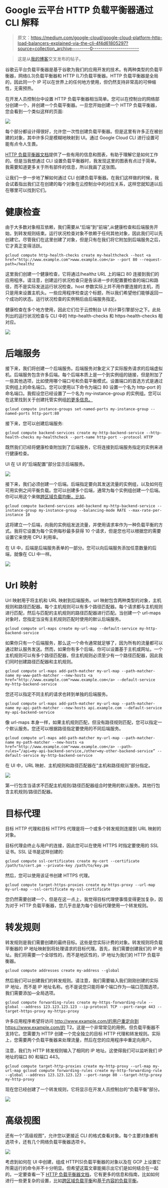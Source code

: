 # Google 云平台 HTTP 负载平衡器通过 CLI 解释

> 原文：<https://medium.com/google-cloud/google-cloud-platform-http-load-balancers-explained-via-the-cli-4f4d61805297?source=collection_archive---------0----------------------->

> 这是从[我的博客](https://www.ianlewis.org/en/google-cloud-platform-http-load-balancers-explaine)交叉发布的帖子。

谷歌云平台负载平衡器是基于谷歌为我们的应用开发的技术。有两种类型的负载平衡器，网络(L3)负载平衡器和 HTTP (L7)负载平衡器。HTTP 负载平衡器是全局的，因此同一个 IP 可以在世界上的任何地方使用，但仍然支持非常高的可伸缩性，无需预热。

在开发人员控制台中设置 HTTP 负载平衡器相当简单。您可以在控制台的网络部分创建一个，并创建一个负载平衡器。一旦您开始创建一个 HTTP 负载平衡器，您会看到一个类似这样的页面:

![](img/55dd133b37e9f01f159e9d1e2b8b7b37.png)

每个部分都设计得很好，允许您一次性创建负载平衡器。但是这里有许多正在被创建的对象，其中许多只是模糊地映射到 UI。通过 Google Cloud CLI 进行设置可能有点令人生畏。

[HTTP 负载平衡器文档](https://cloud.google.com/compute/docs/load-balancing/http/)提供了一些有用的信息和图表，有助于理解它是如何工作的。但是当我想通过 CLI 设置负载平衡器时，我发现这里的图表有点过于简单。我需要知道更多关于所有部件的信息，所以我画了这张图。

让我们一步一步地了解如何通过 CLI 创建负载平衡器。在我们这样做的时候，我会试着指出我们正在创建的每个对象在云控制台中的对应关系，这样您就知道以后在哪里可以找到它们。

# 健康检查

由于大多数对象相互依赖，我们需要从“后端”到“前端”,从健康检查和后端服务开始，到转发规则结束。运行状况检查对象不依赖于任何其他对象，因此我们可以先创建它。尽管我们在这里创建了对象，但是只有在我们将它附加到后端服务之后，它才真正变得活跃。

```
gcloud compute http-health-checks create my-healthcheck --host <a href="http://www.example.com">www.example.com</a> --port 80 --request-path=/healthz
```

这里我们创建一个健康检查，它将通过/healthz URL 上的端口 80 连接到我们的应用程序。请注意，创建运行状况检查只是告诉进一步的配置要检查的端口和路径，而不是实际发送运行状况检查。host 参数实际上并不用作要连接的主机，而只是用来设置主机头。一些应用程序检查这个标题，所以我们希望他们能够返回一个成功的状态。运行状况检查的实例稍后由后端服务指定。

健康检查在多个地方使用，因此它们位于云控制台 UI 的计算引擎部分之下。此处列出的运行状况检查与 CLI 中的 http-health-checks 和 https-health-checks 相对应。

![](img/f4e53ff6a65af77edb3d5210b44d3c4e.png)

# 后端服务

接下来，我们将创建一个后端服务。后端服务对象定义了实际服务请求的后端虚拟机。后端服务包含许多后端。每个后端本质上是一个到实例组的链接，但是附加了一些其他选项，比如使用哪个端口号和负载平衡模式。设置端口的首选方式是通过实例组上的命名端口。您可以使用以下命令为端口 80 设置一个名为 http-port 的命名端口。我假设您已经设置了一个名为 my-instance-group 的实例组。您可以在这里找到关于创建托管实例组[的更多信息。](https://cloud.google.com/compute/docs/instance-groups/)

```
gcloud compute instance-groups set-named-ports my-instance-group --named-ports http-port:80
```

接下来，您可以创建后端服务:

```
gcloud compute backend-services create my-http-backend-service --http-health-checks my-healthcheck --port-name http-port --protocol HTTP
```

既然我们已经将健康检查附加到了后端服务，它将连接到后端服务指定的实例来进行健康检查。

UI 在 UI 的“后端配置”部分显示后端服务。

![](img/91f37bf60ebf7dbd8f56d8f95b3ed26b.png)

接下来，我们必须创建一个后端。后端指定要向其发送流量的实例组，以及如何在可用实例之间平衡负载。您可以创建多个后端，通常为每个实例组创建一个后端。你可以用这个来做[跨区域负载均衡，比如](https://cloud.google.com/compute/docs/load-balancing/http/cross-region-example)。

```
gcloud compute backend-services add-backend my-http-backend-service --instance-group my-instance-group --balancing-mode RATE --max-rate-per-instance 10
```

这将建立一个后端，向我的实例组发送流量，并使用请求率作为一种负载平衡的方式。我将它设置为每个实例每秒最多获得 10 个请求，但是您也可以根据您的需要设置它来使用 CPU 利用率。

在 UI 中，后端是后端服务表单的一部分。您可以向后端服务添加任意数量的后端，就像在 CLI 中一样。

![](img/0e90575e322b31ab4c0f506757065673.png)

# Url 映射

Url 映射用于将主机和 URL 映射到后端服务。url 映射包含两种类型的对象，主机规则和路径匹配器。每个主机规则可以有多个路径匹配器。每个请求都与主机规则进行匹配，然后与匹配的主机规则的路径匹配器进行匹配。当创建一个 url-maps 对象时，您指定当没有主机规则匹配时使用的默认后端服务。

```
gcloud compute url-maps create my-url-map --default-service my-http-backend-service
```

如果你只有一个后端服务，那么这一个命令通常就足够了，因为所有的流量都可以通过默认服务发送。然而，如果你有多个后端，你可以设置基于主机或网址。一个主机规则可以有多个路径匹配器，但主机规则必须至少有一个路径匹配器，因此我们同时创建路径匹配器和主机规则。

```
gcloud compute url-maps add-path-matcher my-url-map --path-matcher-name my-www-path-matcher --new-hosts <a href="http://www.example.com">www.example.com</a> --default-service my-http-backend-service
```

您还可以指定不同主机的请求也转到单独的后端服务。

```
gcloud compute url-maps add-path-matcher my-url-map --path-matcher-name my-api-path-matcher --new-hosts api.example.com --default-service my-api-backend-service
```

像 url-maps 本身一样，如果主机规则匹配，但没有路径规则匹配，您可以指定一个默认服务。您还可以根据路径指定要使用的不同后端服务。

```
gcloud compute url-maps add-path-matcher my-url-map --path-matcher-name my-path-matcher --new-hosts <a href="http://www.example.com">www.example.com</a> --path-rules=”/api=my-api-backend-service,/other=my-other-backend-service” --default-service my-http-backend-service
```

在 UI 中，URL 映射、主机规则和路径匹配器在“主机和路径规则”部分指定。

![](img/33f504ea79f0874113731797eb15e03c.png)

第一行包含当请求不匹配主机规则/路径匹配器组合时使用的默认服务。其他行包含主机规则/路径匹配器。

# 目标代理

目标 HTTP 代理和目标 HTTPS 代理是将一个或多个转发规则连接到 URL 映射的对象。

目标代理会终止与用户的连接，因此您可以在使用 HTTPS 时指定要使用的 SSL 证书。SSL 证书是这样创建的:

```
gcloud compute ssl-certificates create my-cert --certificate /path/to/cert.pm --private-key /path/to/key.pm
```

然后，您可以使用该证书创建 HTTPS 代理。

```
gcloud compute target-https-proxies create my-https-proxy --url-map my-url-map --ssl-certificate my-ssl-certificate
```

您仍然需要创建一个，但是在这一点上，我觉得目标代理使事情变得更加复杂，因为对于 HTTP 负载平衡器，您几乎总是为每个目标代理使用一个转发规则。

# 转发规则

转发规则是我们需要创建的最终目标。这些是您实际计费的对象。转发规则将负载平衡器的 IP 地址映射到将处理请求的目标代理。首先，我们需要创建我们的 IP 地址。我们将需要一个全球性的，而不是地区性的，IP 地址为我们的 HTTP 负载平衡器。

```
gcloud compute addresses create my-address --global
```

然后我们可以创建我们的转发规则。请注意，我们需要输入我们刚刚创建的实际 IP 地址，而不是 IP 地址名称。也不是说您只能将单个端口作为—端口范围选项，我们需要添加—全局选项。

```
gcloud compute forwarding-rules create my-https-forwarding-rule --global --address 123.123.123.123 --ip-protocol TCP --port-range 443 --target-https-proxy my-https-proxy
```

许多应用程序希望将访问 http://www.example.com/的用户重定向到 https://www.example.com/的 T2。这是一个非常常见的用例，但负载平衡器不支持它。您需要为 HTTP 创建一个完全独立的目标 HTTP 代理和转发规则。实际上，您需要两个负载平衡器来处理流量，然后在您的应用程序中重定向用户。

注意，我们为 HTTP 转发规则输入了相同的 IP 地址。这使得我们可以监听我们 IP 地址的端口 80 和端口 443。

```
gcloud compute target-http-proxies create my-http-proxy --url-map my-url-map gcloud compute forwarding-rules create my-http-forwarding-rule --global --address 123.123.123.123 --port-range 80 --target-http-proxy my-http-proxy
```

现在您已经创建了一个转发规则，它将显示在开发人员控制台的“负载平衡”部分。

![](img/c2aa9df62970fb43989af8509708d62e.png)

# 高级视图

还有一个“高级视图”，允许您以更接近 CLI 的格式查看对象。每个主要对象都有选项卡，还有几个网络负载平衡器选项卡。

![](img/1cd2161d6762722b35ad0c70d6e8897a.png)

考虑到如何在 UI 中创建，组成 HTTP(S)负载平衡器的对象以及在 GCP 上设置它所需运行的命令并不十分明显。但希望这篇文章能揭示出它们是如何结合在一起的。一定要查看一下 [HTTP 负载平衡器文档](https://cloud.google.com/compute/docs/load-balancing/http/)，它有更多的信息和指南，比如如何进行一些更复杂的设置，比如[跨区域负载平衡](https://cloud.google.com/compute/docs/load-balancing/http/cross-region-example)和[基于内容的负载平衡](https://cloud.google.com/compute/docs/load-balancing/http/content-based-example)。
